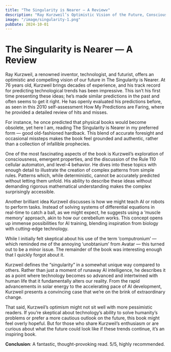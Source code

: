 ```yaml
---
title: "The Singularity is Nearer — A Reviewv"
description: "Ray Kurzweil’s Optimistic Vision of the Future, Consciousness, and AI’s Next Steps."
image: "/image/singularity-1.png"
pubDate: 2024-10-01
---
```


# The Singularity is Nearer — A Review
Ray Kurzweil, a renowned inventor, technologist, and futurist, offers an optimistic and compelling vision of our future in The Singularity is Nearer. At 76 years old, Kurzweil brings decades of experience, and his track record for predicting technological trends has been impressive. This isn’t his first time presenting these ideas; he’s made similar predictions in the past and often seems to get it right. He has openly evaluated his predictions before, as seen in this 2010 self-assessment How My Predictions are Faring, where he provided a detailed review of hits and misses.

For instance, he once predicted that physical books would become obsolete, yet here I am, reading The Singularity is Nearer in my preferred form — good old-fashioned hardback. This blend of accurate foresight and occasional missteps makes the book feel grounded and authentic, rather than a collection of infallible prophecies.

One of the most fascinating aspects of the book is Kurzweil’s exploration of consciousness, emergent properties, and the discussion of the Rule 110 cellular automaton, and level-4 behavior. He dives into these topics with enough detail to illustrate the creation of complex patterns from simple rules. Patterns which, while deterministic, cannot be accurately predicted without letting them unfold. His ability to describe these ideas without demanding rigorous mathematical understanding makes the complex surprisingly accessible.

Another brilliant idea Kurzweil discusses is how we might teach AI or robots to perform tasks. Instead of solving systems of differential equations in real-time to catch a ball, as we might expect, he suggests using a ‘muscle memory’ approach, akin to how our cerebellum works. This concept opens up immense possibilities for AI training, blending inspiration from biology with cutting-edge technology.

While I initially felt skeptical about his use of the term ‘computronium’ — which reminded me of the annoying ‘unobtanium’ from Avatar — this turned out to be a minor issue. The remainder of the book was interesting enough that I quickly forgot about it.

Kurzweil defines the “singularity” in a somewhat unique way compared to others. Rather than just a moment of runaway AI intelligence, he describes it as a point where technology becomes so advanced and intertwined with human life that it fundamentally alters our reality. From the rapid advancements in solar energy to the accelerating pace of AI development, Kurzweil presents a convincing case that we’re on the brink of extraordinary change.

That said, Kurzweil’s optimism might not sit well with more pessimistic readers. If you’re skeptical about technology’s ability to solve humanity’s problems or prefer a more cautious outlook on the future, this book might feel overly hopeful. But for those who share Kurzweil’s enthusiasm or are curious about what the future could look like if these trends continue, it’s an inspiring book.

**Conclusion**: A fantastic, thought-provoking read. 5/5, highly recommended.

